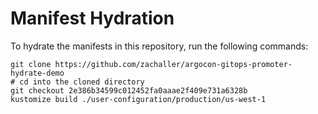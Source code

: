 # Manifest Hydration

To hydrate the manifests in this repository, run the following commands:

```shell
git clone https://github.com/zachaller/argocon-gitops-promoter-hydrate-demo
# cd into the cloned directory
git checkout 2e386b34599c012452fa0aaae2f409e731a6328b
kustomize build ./user-configuration/production/us-west-1
```
